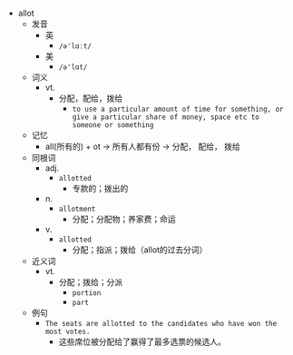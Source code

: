 - allot
  - 发音
    - 英
      - `/ə'lɑːt/`
    - 美
      - `/ə'lɑt/`
  - 词义
    - vt.
      - 分配，配给，拨给
        - `to use a particular amount of time for something, or give a particular share of money, space etc to someone or something`
  - 记忆
    - all(所有的) + ot → 所有人都有份 → 分配， 配给， 拨给
  - 同根词
    - adj.
      - `allotted`
        - 专款的；拨出的
    - n.
      - `allotment`
        - 分配；分配物；养家费；命运
    - v.
      - `allotted`
        - 分配；指派；拨给（allot的过去分词）
  - 近义词
    - vt.
      - 分配；拨给；分派
        - `portion`
        - `part`
  - 例句
    - `The seats are allotted to the candidates who have won the most votes.`
      - 这些席位被分配给了赢得了最多选票的候选人。

